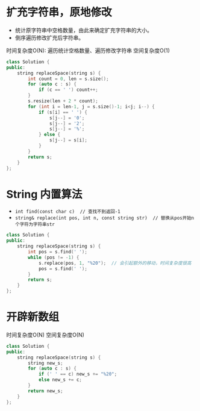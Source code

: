 # 扩充字符串，原地修改

* 统计原字符串中空格数量，由此来确定扩充字符串的大小。
* 倒序遍历修改扩充后字符串。

时间复杂度O(N): 遍历统计空格数量、遍历修改字符串
空间复杂度O(1)

```cpp
class Solution {
public:
    string replaceSpace(string s) {
        int count = 0, len = s.size();
        for (auto c : s) {
            if (c == ' ') count++;
        }
        s.resize(len + 2 * count);
        for (int i = len-1, j = s.size()-1; i<j; i--) {
            if (s[i] == ' ') {
                s[j--] = '0';
                s[j--] = '2';
                s[j--] = '%';
            } else {
                s[j--] = s[i];
            }
        }
        return s;
    }
};
```

# String 内置算法

* `int find(const char c)  // 查找不到返回-1`
* `string& replace(int pos, int n, const string str)  // 替换从pos开始n个字符为字符串str`

```cpp
class Solution {
public:
    string replaceSpace(string s) {
        int pos = s.find(' ');
        while (pos != -1) {
            s.replace(pos, 1, "%20");  // 会引起额外的移动，时间复杂度很高
            pos = s.find(' ');   
        }
        return s;
    }
};
```

# 开辟新数组

时间复杂度O(N)
空间复杂度O(N)

```cpp
class Solution {
public:
    string replaceSpace(string s) {
        string new_s;
        for (auto c : s) {
            if (' ' == c) new_s += "%20";
            else new_s += c;
        }
        return new_s;
    }
};
```